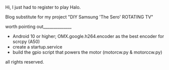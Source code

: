 Hi, I just had to register to play Halo. 

Blog substitute for my project "DIY Samsung 'The Sero' ROTATING TV" 


worth pointing out______________
 
- Android 10 or higher; OMX.google.h264.encoder as the best encoder for scrcpy (A50)
- create a startup.service  
- build the gpio script that powers the motor (motorcw.py & motorccw.py)  

all rights reserved.

<!---
su77ungr/su77ungr is a special repository because its `README.md` (this file) appears on your GitHub profile.
You can click the Preview link to take a look at your changes.
--->
